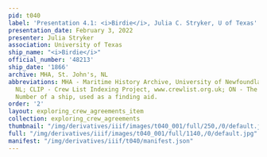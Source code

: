 ```yaml
---
pid: t040
label: 'Presentation 4.1: <i>Birdie</i>, Julia C. Stryker, U of Texas'
presentation_date: February 3, 2022
presenter: Julia Stryker
association: University of Texas
ship_name: "<i>Birdie</i>"
official_number: '48213'
ship_date: '1866'
archive: MHA, St. John's, NL
abbreviations: MHA - Maritime History Archive, University of Newfoundland, St. John's
  NL; CLIP - Crew List Indexing Project, www.crewlist.org.uk; ON - The permanent Official
  Number of a ship, used as a finding aid.
order: '2'
layout: exploring_crew_agreements_item
collection: exploring_crew_agreements
thumbnail: "/img/derivatives/iiif/images/t040_001/full/250,/0/default.jpg"
full: "/img/derivatives/iiif/images/t040_001/full/1140,/0/default.jpg"
manifest: "/img/derivatives/iiif/t040/manifest.json"
---
```

